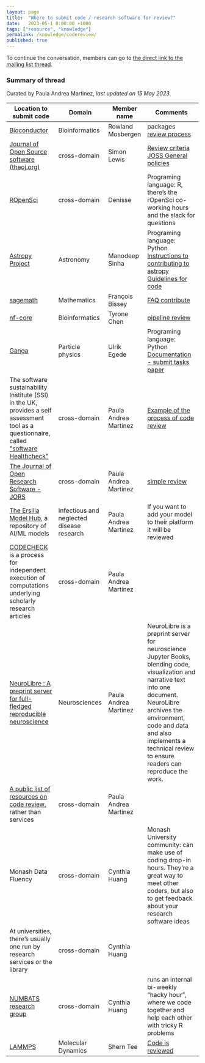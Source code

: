 ```yaml
---
layout: page
title:  "Where to submit code / research software for review?"
date:   2023-05-1 0:00:00 +1000
tags: ["resource", "knowledge"]
permalink: /knowledge/codereview/
published: true        
---
```


To continue the conversation, members can go to [the direct link to the mailing list thread](https://groups.google.com/g/rse-nz-au/c/lvzka29_5I4/m/3kedCoDTAQAJ).

### Summary of thread
Curated by Paula Andrea Martinez, _last updated on 15 May 2023_.

|Location to submit code|Domain|Member name|Comments|
|------------|------------|------------|------------|
|[Bioconductor](https://contributions.bioconductor.org/r-code.html) | Bioinformatics|Rowland Mosbergen |packages [review process](https://contributions.bioconductor.org/bioconductor-package-submissions.html#whattoexpect)|
|[Journal of Open Source software (theoj.org)](https://joss.theoj.org/)|cross-domain|Simon Lewis|[Review criteria](https://joss.readthedocs.io/en/latest/review_criteria.html) <BR/> [JOSS General policies](https://joss.readthedocs.io/en/latest/policies.html)|
|[ROpenSci](https://ropensci.org/software-review/)|cross-domain|Denisse|Programing language: R, there’s the rOpenSci co-working hours and the slack for questions|
|[Astropy Project](https://www.astropy.org/)|Astronomy|Manodeep Sinha|Programing language: Python <BR/> [Instructions to contributing to astropy](https://www.astropy.org/contribute.html) <BR/> [Guidelines for code](https://docs.astropy.org/en/latest/development/codeguide.html)|
|[sagemath](https://www.sagemath.org/)|Mathematics|François Bissey|[FAQ contribute](https://doc.sagemath.org/html/en/faq/faq-contribute.html)|
|[nf-core](https://nf-co.re/community)|Bioinformatics|Tyrone Chen|[pipeline review](https://nf-co.re/docs/contributing/adding_pipelines#core-pipeline-review)|
|[Ganga](https://github.com/ganga-devs/ganga) |Particle physics|Ulrik Egede|Programing language: Python <BR/> [Documentation - submit tasks](https://ganga.readthedocs.io/en/latest/UserGuide/WhatIsGanga.html) <BR/>[paper](https://www.sciencedirect.com/science/article/abs/pii/S0010465509001970)|
|The software sustainability Institute (SSI) in the UK, provides a self assessment tool as a questionnaire, called ["software Healthcheck"](https://www.software.ac.uk/resources/online-sustainability-evaluation)|cross-domain|Paula Andrea Martinez|[Example of the process of code review](https://medium.com/ersiliaio/learnings-from-a-software-sustainability-health-check-4699423f8529)|
|[The Journal of Open Research Software - JORS](https://openresearchsoftware.metajnl.com/)|cross-domain|Paula Andrea Martinez|[simple review](https://openresearchsoftware.metajnl.com/about/editorialpolicies)| 
|[The Ersilia Model Hub](https://www.ersilia.io/), a repository of AI/ML models|Infectious and neglected disease research|Paula Andrea Martinez|If you want to add your model to their platform it will be reviewed| 
|[CODECHECK](https://codecheck.org.uk/) is a process for independent execution of computations underlying scholarly research articles| cross-domain|Paula Andrea Martinez||
|[NeuroLibre : A preprint server for full-fledged reproducible neuroscience](https://osf.io/h89js)|Neurosciences|Paula Andrea Martinez|NeuroLibre is a preprint server for neuroscience Jupyter Books, blending code, visualization and narrative text into one document. NeuroLibre archives the environment, code and data and also implements a technical review to ensure readers can reproduce the work.
|[A public list of resources on code review](https://github.com/joho/awesome-code-review), rather than services|cross-domain|Paula Andrea Martinez| 
|Monash Data Fluency|cross-domain|Cynthia Huang| Monash University community: can make use of coding drop-in hours. They’re a great way to meet other coders, but also to get feedback about your research software ideas|
|At universities, there’s usually one run by research services or the library|cross-domain|Cynthia Huang||
|[NUMBATS research group](https://numbat.space/)|cross-domain|Cynthia Huang| runs an internal bi-weekly “hacky hour”, where we code together and help each other with tricky R problems|
|[LAMMPS](https://www.lammps.org/)|Molecular Dynamics|Shern Tee|[Code is reviewed](https://github.com/lammps/lammps)|



